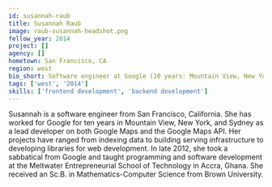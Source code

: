 ```yaml
---
id: susannah-raub
title: Susannah Raub
image: raub-susannah-headshot.png
fellow_year: 2014
project: []
agency: []
hometown: San Francisco, CA
region: west
bio_short: Software engineer at Google (10 years: Mountain View, New York, and Sydney); visiting faculty at MEST (Ghana); CS at Brown; Bay Area native.
tags: ['west', '2014']
skills: ['frontend development', 'backend development']
---
```


Susannah is a software engineer from San Francisco, California. She has worked for Google for ten years in Mountain View, New York, and Sydney as a lead developer on both Google Maps and the Google Maps API. Her projects have ranged from indexing data to building serving infrastructure to developing libraries for web development. In late 2012, she took a sabbatical from Google and taught programming and software development at the Meltwater Entrepreneurial School of Technology in Accra, Ghana. She received an Sc.B. in Mathematics-Computer Science from Brown University.
